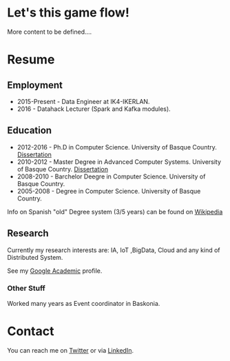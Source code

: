 # Let's this game flow!

More content to be defined.... 

# Resume

## Employment 

* 2015-Present - Data Engineer at IK4-IKERLAN. 
* 2016 - Datahack Lecturer (Spark and Kafka modules).

## Education 

* 2012-2016 - Ph.D in Computer Science. University of Basque Country. [Dissertation](http://hdl.handle.net/10810/18326)
* 2010-2012 - Master Degree in Advanced Computer Systems. University of Basque Country. [Dissertation](http://hdl.handle.net/10810/10131)
* 2008-2010 - Barchelor Deegre in Computer Science. University of Basque Country.
* 2005-2008 - Degree in Computer Science. University of Basque Country. 

Info on Spanish "old" Degree system (3/5 years) can be found on [Wikipedia](https://en.wikipedia.org/wiki/Bachelor%27s_degree#Spain)

## Research 

Currently my research interests are: IA, IoT ,BigData, Cloud and any kind of Distributed System. 

See my [Google Academic](https://scholar.google.es/citations?user=RcnJ168AAAAJ&hl=en) profile.


### Other Stuff

Worked many years as Event coordinator in Baskonia. 

# Contact 

You can reach me on [Twitter](https://twitter.com/Neuw84) or via [LinkedIn](https://www.linkedin.com/in/acmanjon/).
